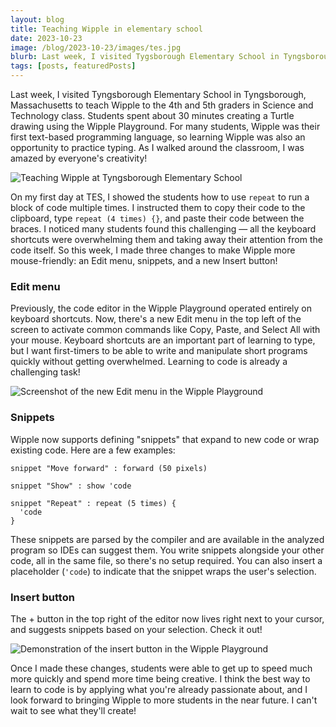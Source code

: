 ```yaml
---
layout: blog
title: Teaching Wipple in elementary school
date: 2023-10-23
image: /blog/2023-10-23/images/tes.jpg
blurb: Last week, I visited Tygsborough Elementary School in Tyngsborough, Massachusetts to teach Wipple to the 4th and 5th graders in Science and Technology class. Students spent about 30 minutes creating a Turtle drawing using the Wipple Playground. For many students, Wipple was their first text-based programming language, so learning Wipple was also an opportunity to practice typing. As I walked around the classroom, I was amazed by everyone's creativity!
tags: [posts, featuredPosts]
---
```


Last week, I visited Tyngsborough Elementary School in Tyngsborough, Massachusetts to teach Wipple to the 4th and 5th graders in Science and Technology class. Students spent about 30 minutes creating a Turtle drawing using the Wipple Playground. For many students, Wipple was their first text-based programming language, so learning Wipple was also an opportunity to practice typing. As I walked around the classroom, I was amazed by everyone's creativity!

![Teaching Wipple at Tyngsborough Elementary School](/blog/2023-10-23/images/tes.jpg)

On my first day at TES, I showed the students how to use `repeat` to run a block of code multiple times. I instructed them to copy their code to the clipboard, type `repeat (4 times) {}`, and paste their code between the braces. I noticed many students found this challenging — all the keyboard shortcuts were overwhelming them and taking away their attention from the code itself. So this week, I made three changes to make Wipple more mouse-friendly: an Edit menu, snippets, and a new Insert button!

### Edit menu

Previously, the code editor in the Wipple Playground operated entirely on keyboard shortcuts. Now, there's a new Edit menu in the top left of the screen to activate common commands like Copy, Paste, and Select All with your mouse. Keyboard shortcuts are an important part of learning to type, but I want first-timers to be able to write and manipulate short programs quickly without getting overwhelmed. Learning to code is already a challenging task!

![Screenshot of the new Edit menu in the Wipple Playground](/blog/2023-10-23/images/edit-menu.png)

### Snippets

Wipple now supports defining "snippets" that expand to new code or wrap existing code. Here are a few examples:

```wipple
snippet "Move forward" : forward (50 pixels)

snippet "Show" : show 'code

snippet "Repeat" : repeat (5 times) {
  'code
}
```

These snippets are parsed by the compiler and are available in the analyzed program so IDEs can suggest them. You write snippets alongside your other code, all in the same file, so there's no setup required. You can also insert a placeholder (`'code`) to indicate that the snippet wraps the user's selection.

### Insert button

The + button in the top right of the editor now lives right next to your cursor, and suggests snippets based on your selection. Check it out!

![Demonstration of the insert button in the Wipple Playground](/blog/2023-10-23/images/insert-button-demo.gif)

Once I made these changes, students were able to get up to speed much more quickly and spend more time being creative. I think the best way to learn to code is by applying what you're already passionate about, and I look forward to bringing Wipple to more students in the near future. I can't wait to see what they'll create!
